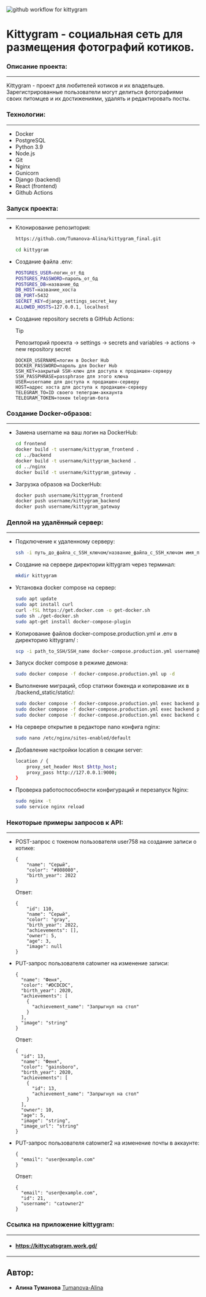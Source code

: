 ![github workflow for kittygram](https://github.com/Tumanova-Alina/kittygram_final/actions/workflows/main.yml/badge.svg?event=push)


# Kittygram - социальная сеть для размещения фотографий котиков.
 
 
### Описание проекта: 
________________________________________________________________________________________________________
Kittygram - проект для любителей котиков и их владельцев. Зарегистрированные пользователи могут делиться фотографиями своих питомцев и их достижениями, удалять и редактировать посты. 

### Технологии:
________________________________________________________________________________________________________
- Docker
- PostgreSQL
- Python 3.9
- Node.js
- Git 
- Nginx 
- Gunicorn 
- Django (backend) 
- React (frontend)
- Github Actions
 
### Запуск проекта: 
________________________________________________________________________________________________________
 - Клонирование репозитория:
 
    ```bash
    https://github.com/Tumanova-Alina/kittygram_final.git
    ```
    ```bash
    cd kittygram
    ```

 - Создание файла .env:

    ```bash
   POSTGRES_USER=логин_от_бд
   POSTGRES_PASSWORD=пароль_от_бд
   POSTGRES_DB=название_бд
   DB_HOST=название_хоста
   DB_PORT=5432
   SECRET_KEY=django_settings_secret_key
   ALLOWED_HOSTS=127.0.0.1, localhost
    ```

 - Создание repository secrets в GitHub Actions:

    > [!TIP]
    > Репозиторий проекта -> settings -> secrets and variables -> actions -> new repository secret

    ```
    DOCKER_USERNAME=логин в Docker Hub
    DOCKER_PASSWORD=пароль для Docker Hub
    SSH_KEY=закрытый SSH-ключ для доступа к продакшен-серверу
    SSH_PASSPHRASE=passphrase для этого ключа
    USER=username для доступа к продакшен-серверу
    HOST=адрес хоста для доступа к продакшен-серверу
    TELEGRAM_TO=ID своего телеграм-аккаунта
    TELEGRAM_TOKEN=токен telegram-бота
    ``` 

### Создание Docker-образов:
________________________________________________________________________________________________________
 - Замена username на ваш логин на DockerHub:

    ```bash
    cd frontend
    docker build -t username/kittygram_frontend .
    cd ../backend
    docker build -t username/kittygram_backend .
    cd ../nginx
    docker build -t username/kittygram_gateway . 
    ```

 - Загрузка образов на DockerHub:

    ```bash
    docker push username/kittygram_frontend
    docker push username/kittygram_backend
    docker push username/kittygram_gateway
    ```
  
### Деплой на удалённый сервер:
________________________________________________________________________________________________________
 - Подключение к удаленному серверу:

    ```bash
    ssh -i путь_до_файла_с_SSH_ключом/название_файла_с_SSH_ключом имя_пользователя@ip_адрес_сервера 
    ```

 - Создание на сервере директории kittygram через терминал:

    ```bash
    mkdir kittygram
    ```

 - Установка docker compose на сервер:

    ```bash
    sudo apt update
    sudo apt install curl
    curl -fSL https://get.docker.com -o get-docker.sh
    sudo sh ./get-docker.sh
    sudo apt-get install docker-compose-plugin
    ```

 - Копирование файлов docker-compose.production.yml и .env в директорию kittygram/ :

    ```bash
    scp -i path_to_SSH/SSH_name docker-compose.production.yml username@server_ip:/home/username/kittygram/docker-compose.production.yml
    ```

 - Запуск docker compose в режиме демона:

    ```bash
    sudo docker compose -f docker-compose.production.yml up -d
    ```

 - Выполнение миграций, сбор статики бэкенда и копирование их в /backend_static/static/:

    ```bash
    sudo docker compose -f docker-compose.production.yml exec backend python manage.py migrate
    sudo docker compose -f docker-compose.production.yml exec backend python manage.py collectstatic
    sudo docker compose -f docker-compose.production.yml exec backend cp -r /app/collected_static/. /backend_static/static/
    ```

 - На сервере открытие в редакторе nano конфига nginx:

    ```bash
    sudo nano /etc/nginx/sites-enabled/default
   
    ```

 - Добавление настройки location в секции server:

    ```bash
    location / {
        proxy_set_header Host $http_host;
        proxy_pass http://127.0.0.1:9000;
    }
    ```

 - Проверка работоспособности конфигураций и перезапуск Nginx:

    ```bash
    sudo nginx -t 
    sudo service nginx reload
    ```

### Некоторые примеры запросов к API:
________________________________________________________________________________________________________

- POST-запрос с токеном пользователя user758 на создание записи о котике:

    ```
    {
        "name": "Серый",
        "color": "#808080",
        "birth_year": 2022
    }
    ```

    Ответ:
    ```
    {
        "id": 110,
        "name": "Серый",
        "color": "gray",
        "birth_year": 2022,
        "achievements": [],
        "owner": 5,
        "age": 3,
        "image": null
    }
    ```

- PUT-запрос пользователя catowner на изменение записи:

    ```
    {
      "name": "Феня",
      "color": "#DCDCDC",
      "birth_year": 2020,
      "achievements": [
        {
          "achievement_name": "Запрыгнул на стол"
        }
      ],
      "image": "string"
    }
    ```

    Ответ:
    ```
    {
      "id": 13,
      "name": "Феня",
      "color": "gainsboro",
      "birth_year": 2020,
      "achievements": [
        {
          "id": 13,
          "achievement_name": "Запрыгнул на стол"
        }
      ],
      "owner": 10,
      "age": 5,
      "image": "string",
      "image_url": "string"
    }
    ```

- PUT-запрос пользователя catowner2 на изменение почты в аккаунте:

    ```
    {
      "email": "user@example.com"
    }
    ```

    Ответ:
    ```
    {
      "email": "user@example.com",
      "id": 21,
      "username": "catowner2"
    }
    ```


 
### Cсылка на приложение kittygram:
________________________________________________________________________________________________________
- #### https://kittycatsgram.work.gd/
________________________________________________________________________________________________________

## Автор:
+ **Алина Туманова** [Tumanova-Alina](https://github.com/Tumanova-Alina)